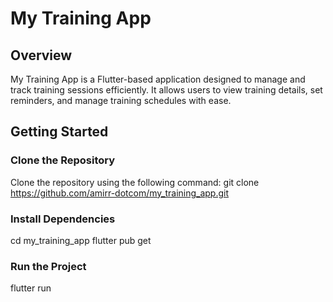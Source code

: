 # My Training App

## Overview
My Training App is a Flutter-based application designed to manage and track training sessions efficiently. It allows users to view training details, set reminders, and manage training schedules with ease.

## Getting Started

### Clone the Repository
Clone the repository using the following command:
git clone https://github.com/amirr-dotcom/my_training_app.git

### Install Dependencies
cd my_training_app
flutter pub get

### Run the Project
flutter run



